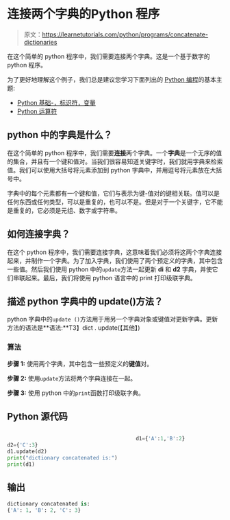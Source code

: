 # 连接两个字典的Python 程序

> 原文：<https://learnetutorials.com/python/programs/concatenate-dictionaries>

在这个简单的 python 程序中，我们需要连接两个字典。这是一个基于数字的 python 程序。

为了更好地理解这个例子，我们总是建议您学习下面列出的 [Python 编程](../ "Python tutorial")的基本主题:

*   [Python 基础-，标识符，变量](../../python/identifiers-variables "operators in python")
*   [Python 运算符](../../python/python-operators "operators in python")

## python 中的字典是什么？

在这个简单的 python 程序中，我们需要**连接**两个字典。一个**字典**是一个无序的值的集合，并且有一个键和值对。当我们很容易知道关键字时，我们就用字典来检索值。我们可以使用大括号将元素添加到 python 字典中，并用逗号将元素放在大括号中。

字典中的每个元素都有一个键和值，它们与表示为键-值对的键相关联。值可以是任何东西或任何类型，可以是重复的，也可以不是。但是对于一个关键字，它不能是重复的，它必须是元组、数字或字符串。

## 如何连接字典？

在这个 python 程序中，我们需要连接字典，这意味着我们必须将这两个字典连接起来，并制作一个字典。为了加入字典，我们使用了两个预定义的字典，其中包含一些值。然后我们使用 python 中的`update`方法一起更新 **di** 和 **d2** 字典，并使它们串联起来。最后，我们将使用 python 语言中的 print 打印级联字典。

## 描述 python 字典中的 update()方法？

python 字典中的`update ()`方法用于用另一个字典对象或键值对更新字典。更新方法的语法是**语法:**T3】dict . update(【其他】)

### 算法

**步骤 1:** 使用两个字典，其中包含一些预定义的**键值**对。

**步骤 2:** 使用`update`方法将两个字典连接在一起。

**步骤 3:** 使用 python 中的`print`函数打印级联字典。

## Python 源代码

```py

                                          d1={'A':1,'B':2}
d2={'C':3}
d1.update(d2)
print("dictionary concatenated is:")
print(d1)

```

## 输出

```py
dictionary concatenated is:
{'A': 1, 'B': 2, 'C': 3}
```